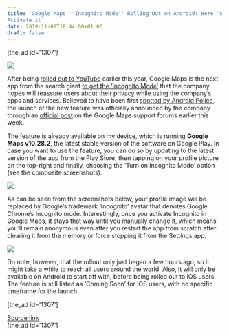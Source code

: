 ```yaml
---
title: 'Google Maps ''Incognito Mode'' Rolling Out on Android: Here''s How to
Activate it'
date: 2019-11-01T10:44:00+01:00
draft: false
---
```


\[the\_ad id='1307'\]  
  

  
![](https://beebom.com/wp-content/uploads/2018/10/How-to-Use-Dark-Mode-on-Google-Maps-on-Any-Device.jpg)

After being [rolled out to YouTube](https://beebom.com/youtube-incognito-mode-android-rolling-out/) earlier this year, Google Maps is the next app from the search giant [to get the ‘Incognito Mode’](https://beebom.com/google-maps-incognito-mode-rolling-out/) that the company hopes will reassure users about their privacy while using the company’s apps and services. Believed to have been first [spotted by Android Police](https://www.androidpolice.com/2019/10/31/google-maps-incognito-mode-testing/#1), the launch of the new feature was officially announced by the company through an [official post](https://support.google.com/maps/thread/18141335?hl=en) on the Google Maps support forums earlier this week.  

The feature is already available on my device, which is running **Google Maps v10.28.2**, the latest stable version of the software on Google Play. In case you want to use the feature, you can do so by updating to the latest version of the app from the Play Store, then tapping on your profile picture on the top-right and finally, choosing the ‘Turn on Incognito Mode’ option (see the composite screenshots).  

![](https://beebom.com/wp-content/uploads/2019/11/Google-Maps-Incognito-body-1.jpg)

As can be seen from the screenshots below, your profile image will be replaced by Google’s trademark ‘Incognito’ avatar that denotes Google Chrome’s Incognito mode. Interestingly, once you activate Incognito in Google Maps, it stays that way until you manually change it, which means you’ll remain anonymous even after you restart the app from scratch after clearing it from the memory or force stopping it from the Settings app.  

![](https://beebom.com/wp-content/uploads/2019/11/Google-Maps-Incognito-body-2.jpg)

Do note, however, that the rollout only just began a few hours ago, so it might take a while to reach all users around the world. Also, it will only be available on Android to start off with, before being rolled out to iOS users. The feature is still listed as ‘Coming Soon’ for iOS users, with no specific timeframe for the launch.  

  
\[the\_ad id='1307'\]  
  
[Source link](https://beebom.com/how-to-enable-google-maps-incognito-mode/)  
\[the\_ad id='1307'\]
